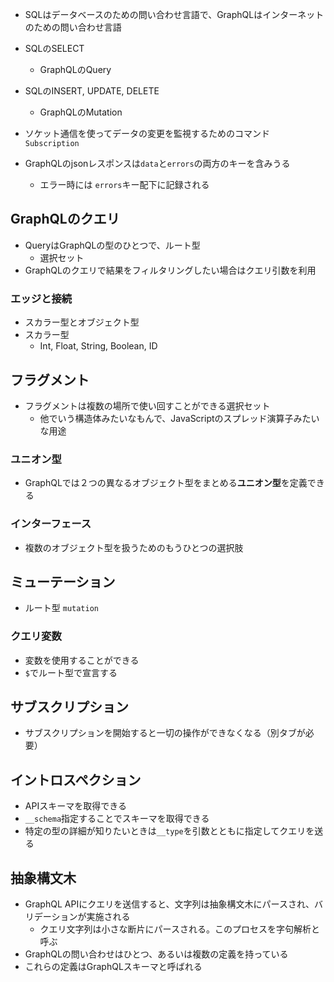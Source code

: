 - SQLはデータベースのための問い合わせ言語で、GraphQLはインターネットのための問い合わせ言語
- SQLのSELECT
	- GraphQLのQuery
- SQLのINSERT, UPDATE, DELETE
	- GraphQLのMutation
- ソケット通信を使ってデータの変更を監視するためのコマンド `Subscription`

- GraphQLのjsonレスポンスは`data`と`errors`の両方のキーを含みうる
	- エラー時には `errors`キー配下に記録される

## GraphQLのクエリ

- QueryはGraphQLの型のひとつで、ルート型
	- 選択セット
- GraphQLのクエリで結果をフィルタリングしたい場合はクエリ引数を利用

### エッジと接続

- スカラー型とオブジェクト型
- スカラー型
	- Int, Float, String, Boolean, ID

## フラグメント

- フラグメントは複数の場所で使い回すことができる選択セット
	- 他でいう構造体みたいなもんで、JavaScriptのスプレッド演算子みたいな用途

### ユニオン型

- GraphQLでは２つの異なるオブジェクト型をまとめる**ユニオン型**を定義できる

### インターフェース

- 複数のオブジェクト型を扱うためのもうひとつの選択肢

## ミューテーション

- ルート型 `mutation`

###  クエリ変数

- 変数を使用することができる
- `$`でルート型で宣言する

## サブスクリプション

- サブスクリプションを開始すると一切の操作ができなくなる（別タブが必要）

## イントロスペクション

- APIスキーマを取得できる
- `__schema`指定することでスキーマを取得できる
- 特定の型の詳細が知りたいときは`__type`を引数とともに指定してクエリを送る

## 抽象構文木

- GraphQL APIにクエリを送信すると、文字列は抽象構文木にパースされ、バリデーションが実施される
	- クエリ文字列は小さな断片にパースされる。このプロセスを字句解析と呼ぶ
- GraphQLの問い合わせはひとつ、あるいは複数の定義を持っている
- これらの定義はGraphQLスキーマと呼ばれる

